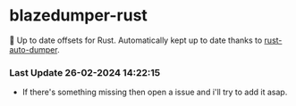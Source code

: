 # blazedumper-rust

🚀 Up to date offsets for Rust. Automatically kept up to date thanks to [rust-auto-dumper](https://github.com/Akandesh/rust-auto-dumper).


### Last Update 26-02-2024 14:22:15
- If there's something missing then open a issue and i'll try to add it asap.